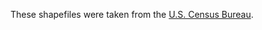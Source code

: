 These shapefiles were taken from the [U.S. Census Bureau](https://www.census.gov/geo/maps-data/data/cbf/cbf_state.html).
